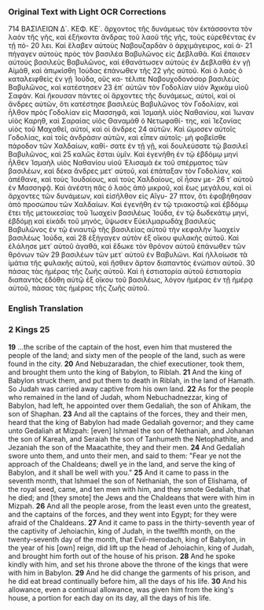 ### Original Text with Light OCR Corrections

714 ΒΑΣΙΛΕΙΩΝ Δ´. ΚΕΦ. ΚΕ´.
ἄρχοντος τῆς δυνάμεως τὸν ἐκτάσσοντα τὸν λαὸν τῆς γῆς, καὶ
ἑξήκοντα ἄνδρας τοῦ λαοῦ τῆς γῆς, τοὺς εὑρεθέντας ἐν τῇ πό-
20 λει. Καὶ ἔλαβεν αὐτοὺς Ναβουζαρδὰν ὁ ἀρχιμάγειρος, καὶ ἀ-
21 πήγαγεν αὐτοὺς πρὸς τὸν βασιλέα Βαβυλῶνος εἰς Δεβλαθά. Καὶ
ἔπαισεν αὐτοὺς βασιλεὺς Βαβυλῶνος, καὶ ἐθανάτωσεν αὐτοὺς
ἐν Δεβλαθὰ ἐν γῇ Αἰμάθ, καὶ ἀπῳκίσθη Ἰούδας ἐπάνωθεν τῆς
22 γῆς αὐτοῦ. Καὶ ὁ λαὸς ὁ καταλειφθεὶς ἐν γῇ Ἰούδα, οὓς κα-
τέλιπε Ναβουχοδονόσορ βασιλεὺς Βαβυλῶνος, καὶ κατέστησεν
23 ἐπ᾿ αὐτῶν τὸν Γοδολίαν υἱὸν Ἀχικάμ υἱοῦ Σαφάν. Καὶ ἤκουσαν
πάντες οἱ ἄρχοντες τῆς δυνάμεως, αὐτοί, καὶ οἱ ἄνδρες αὐτῶν,
ὅτι κατέστησε βασιλεὺς Βαβυλῶνος τὸν Γοδολίαν, καὶ ἦλθον
πρὸς Γοδολίαν εἰς Μασσηφᾶ, καὶ Ἰσμαὴλ υἱὸς Ναθανίου, καὶ
Ἰωναν υἱὸς Καρηθ, καὶ Σαραίας υἱὸς Θαναμὰθ ὁ Νετωφαθί-
της, καὶ Ἰεζονίας υἱὸς τοῦ Μαχαθεῖ, αὐτοί, καὶ οἱ ἄνδρες
24 αὐτῶν. Καὶ ὤμοσεν αὐτοῖς Γοδολίας, καὶ τοῖς ἀνδράσιν αὐτῶν,
καὶ εἶπεν αὐτοῖς· μὴ φοβεῖσθε πάροδον τῶν Χαλδαίων, καθί-
σατε ἐν τῇ γῇ, καὶ δουλεύσατε τῷ βασιλεῖ Βαβυλῶνος, καὶ
25 καλῶς ἔσται ὑμῖν. Καὶ ἐγενήθη ἐν τῷ ἑβδόμῳ μηνὶ ἦλθεν Ἰσμαὴλ
υἱὸς Ναθανίου υἱοῦ Ἐλισαμὰ ἐκ τοῦ σπέρματος τῶν βασιλέων,
καὶ δέκα ἄνδρες μετ᾿ αὐτοῦ, καὶ ἐπάταξαν τὸν Γοδολίαν, καὶ
ἀπέθανε, καὶ τοὺς Ἰουδαίους, καὶ τοὺς Χαλδαίους, οἳ ἦσαν με-
26 τ᾿ αὐτοῦ ἐν Μασσηφᾷ. Καὶ ἀνέστη πᾶς ὁ λαὸς ἀπὸ μικροῦ, καὶ ἕως
μεγάλου, καὶ οἱ ἄρχοντες τῶν δυνάμεων, καὶ εἰσῆλθον εἰς Αἴγυ-
27 πτον, ὅτι ἐφοβήθησαν ἀπὸ προσώπου τῶν Χαλδαίων. Καὶ ἐγενήθη
ἐν τῷ τριακοστῷ καὶ ἑβδόμῳ ἔτει τῆς μετοικεσίας τοῦ Ἰωαχεὶν
βασιλέως Ἰούδα, ἐν τῷ δωδεκάτῳ μηνί, ἑβδόμῃ καὶ εἰκάδι τοῦ
μηνός, ὕψωσεν Εὐειλμαρωδὰχ βασιλεὺς Βαβυλῶνος ἐν τῷ ἐνιαυτῷ
τῆς βασιλείας αὐτοῦ τὴν κεφαλὴν Ἰωαχεὶν βασιλέως Ἰούδα, καὶ
28 ἐξήγαγεν αὐτὸν ἐξ οἴκου φυλακῆς αὐτοῦ. Καὶ ἐλάλησε μετ᾿ αὐτοῦ
ἀγαθά, καὶ ἔδωκε τὸν θρόνον αὐτοῦ ἐπάνωθεν τῶν θρόνων τῶν
29 βασιλέων τῶν μετ᾿ αὐτοῦ ἐν Βαβυλῶνι. Καὶ ἠλλοίωσε τὰ ἱμάτια
τῆς φυλακῆς αὐτοῦ, καὶ ἤσθιεν ἄρτον διαπαντὸς ἐνώπιον αὐτοῦ.
30 πάσας τὰς ἡμέρας τῆς ζωῆς αὐτοῦ. Καὶ ἡ ἑστιατορία αὐτοῦ
ἑστιατορία διαπαντὸς ἐδόθη αὐτῷ ἐξ οἴκου τοῦ βασιλέως, λόγον
ἡμέρας ἐν τῇ ἡμέρᾳ αὐτοῦ, πάσας τὰς ἡμέρας τῆς ζωῆς αὐτοῦ.

### English Translation

### 2 Kings 25

**19** ...the scribe of the captain of the host, even him that mustered the people of the land; and sixty men of the people of the land, such as were found in the city.
**20** And Nebuzaradan, the chief executioner, took them, and brought them unto the king of Babylon, to Riblah.
**21** And the king of Babylon struck them, and put them to death in Riblah, in the land of Hamath. So Judah was carried away captive from his own land.
**22** As for the people who remained in the land of Judah, whom Nebuchadnezzar, king of Babylon, had left, he appointed over them Gedaliah, the son of Ahikam, the son of Shaphan.
**23** And all the captains of the forces, they and their men, heard that the king of Babylon had made Gedaliah governor; and they came unto Gedaliah at Mizpah: [even] Ishmael the son of Nethaniah, and Johanan the son of Kareah, and Seraiah the son of Tanhumeth the Netophathite, and Jezaniah the son of the Maacathite, they and their men.
**24** And Gedaliah swore unto them, and unto their men, and said to them: "Fear ye not the approach of the Chaldeans; dwell ye in the land, and serve the king of Babylon, and it shall be well with you."
**25** And it came to pass in the seventh month, that Ishmael the son of Nethaniah, the son of Elishama, of the royal seed, came, and ten men with him, and they smote Gedaliah, that he died; and [they smote] the Jews and the Chaldeans that were with him in Mizpah.
**26** And all the people arose, from the least even unto the greatest, and the captains of the forces, and they went into Egypt; for they were afraid of the Chaldeans.
**27** And it came to pass in the thirty-seventh year of the captivity of Jehoiachin, king of Judah, in the twelfth month, on the twenty-seventh day of the month, that Evil-merodach, king of Babylon, in the year of his [own] reign, did lift up the head of Jehoiachin, king of Judah, and brought him forth out of the house of his prison.
**28** And he spoke kindly with him, and set his throne above the throne of the kings that were with him in Babylon.
**29** And he did change the garments of his prison, and he did eat bread continually before him, all the days of his life.
**30** And his allowance, even a continual allowance, was given him from the king's house, a portion for each day on its day, all the days of his life.